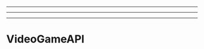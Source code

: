 ---------------------------------------------------------------------
----------------------------------------------------------------------------------------------------
-------------------------------------------------------
# VideoGameAPI
